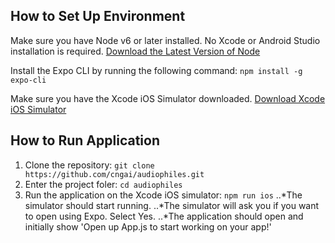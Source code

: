 ## How to Set Up Environment
Make sure you have Node v6 or later installed. No Xcode or Android Studio installation is required.
[Download the Latest Version of Node](https://nodejs.org/en/)

Install the Expo CLI by running the following command:
`npm install -g expo-cli`

Make sure you have the Xcode iOS Simulator downloaded.
[Download Xcode iOS Simulator](https://developer.apple.com/xcode/)

## How to Run Application

1. Clone the repository:
`git clone https://github.com/cngai/audiophiles.git`
2. Enter the project foler:
`cd audiophiles`
3. Run the application on the Xcode iOS simulator:
`npm run ios`
..*The simulator should start running.
..*The simulator will ask you if you want to open using Expo. Select Yes.
..*The application should open and initially show 'Open up App.js to start working on your app!'

